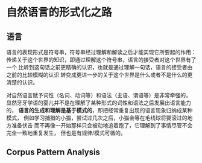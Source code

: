# 自然语言的形式化之路

## 语言
语言的表现形式是符号串，符号串经过理解和解读之后才能实现它所要起的作用：
传递关于这个世界的知识，即通过理解这个符号串，语言的接受者对这个世界有了一个
比听到这句话之前更精确的认识，也就是通过理解一句话，语言的接受者由之前的比较模糊的认识
转变成更进一步的关于这个世界是什么或者不是什么的更清楚的认识。

对自然语言赋予词性（名词、动词等）和语法（主语、谓语等）是非常牵强的，
显然牙牙学语的婴儿并不是在理解了某种形式的词性和语法之后发展出语言能力的，
**语言的生成和理解是基于模式的**，即把经常重复出现的语言现象归纳成某种模式，
例如学习捕猎的小猫，尝试过几次之后，小猫会等在毛线球将要滚过的地方准备伏击
而不再像一开始那样只会被动地追着跑了，它理解到了事情尽管不会完全一致地重复发生，
但也是有规律/模式可循的。

## Corpus Pattern Analysis
